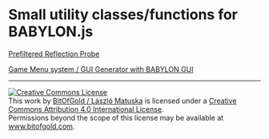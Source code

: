 # Small utility classes/functions for BABYLON.js

<a href="prefilter/">Prefiltered Reflection Probe</a><br>

<a href="prefilter/">Game Menu system / GUI Generator with BABYLON GUI</a><br>

<hr>
<a rel="license" href="http://creativecommons.org/licenses/by/4.0/"><img alt="Creative Commons License" style="border-width:0" src="https://i.creativecommons.org/l/by/4.0/88x31.png" /></a><br />This work by <a xmlns:cc="http://creativecommons.org/ns#" href="https://www.bitofgold.com" property="cc:attributionName" rel="cc:attributionURL">BitOfGold / László Matuska</a> is licensed under a <a rel="license" href="http://creativecommons.org/licenses/by/4.0/">Creative Commons Attribution 4.0 International License</a>.<br />Permissions beyond the scope of this license may be available at <a xmlns:cc="http://creativecommons.org/ns#" href="https://www.bitofgold.com" rel="cc:morePermissions">www.bitofgold.com</a>.
